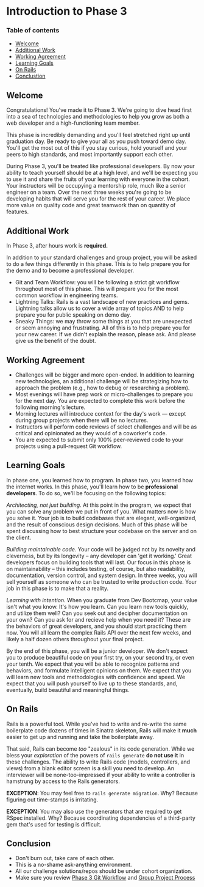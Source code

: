 # Introduction to Phase 3

### Table of contents
* [Welcome](#welcome)
* [Additional Work](#additional-work)
* [Working Agreement](#working-agreement)
* [Learning Goals](#learning-goals)
* [On Rails](#on-rails)
* [Conclustion](#conclusion)

## Welcome

Congratulations! You've made it to Phase 3. We're going to dive head first into a sea of technologies and methodologies to help you grow as both a web developer and a high-functioning team member.

This phase is incredibly demanding and you'll feel stretched right up until graduation day. Be ready to give your all as you push toward demo day.  You'll get the most out of this if you stay curious, hold yourself and your peers to high standards, and most importantly support each other.

During Phase 3, you'll be treated like professional developers.  By now your ability to teach yourself should be at a high level, and we'll be expecting you to use it and share the fruits of your learning with everyone in the cohort. Your instructors will be occupying a mentorship role, much like a senior engineer on a team. Over the next three weeks you're going to be developing habits that will serve you for the rest of your career. We place more value on quality code and great teamwork than on quantity of features.

## Additional Work

In Phase 3, after hours work is **required.**

In addition to your standard challenges and group project, you will be asked to do a few things differently in this phase.  This is to help prepare you for the demo and to become a professional developer.

- Git and Team Workflow: you will be following a strict git workflow throughout most of this phase.  This will prepare you for the most common workflow in engineering teams.
- Lightning Talks: Rails is a vast landscape of new practices and gems.  Lightning talks allow us to cover a wide array of topics AND to help prepare you for public speaking on demo day.
- Sneaky Things: we may throw some things at you that are unexpected or seem annoying and frustrating.  All of this is to help prepare you for your new career.  If we didn't explain the reason, please ask.  And please give us the benefit of the doubt.

## Working Agreement

- Challenges will be bigger and more open-ended. In addition to learning new technologies, an additional challenge will be strategizing how to approach the problem (e.g., how to debug or researching a problem).
- Most evenings will have prep work or micro-challenges to prepare you for the next day. You are expected to complete this work before the following morning's lecture.
- Morning lectures will introduce context for the day's work — except during group projects when there will be no lectures.
- Instructors will perform code reviews of select challenges and will be as critical and opinionated as they would of a coworker's code.
- You are expected to submit only 100% peer-reviewed code to your projects using a pull-request Git workflow.

## Learning Goals

In phase one, you learned how to program. In phase two, you learned how the internet works. In this phase, you'll learn how to be **professional developers**. To do so, we'll be focusing on the following topics:

_*Architecting, not just building*_. At this point in the program, we expect that you can solve any problem we put in front of you. What matters now is how you solve it. Your job is to build codebases that are elegant, well-organized, and the result of conscious design decisions. Much of this phase will be spent discussing how to best structure your codebase on the server and on the client.

_*Building maintainable code*_. Your code will be judged not by its novelty and cleverness, but by its longevity – any developer can 'get it working.' Great developers focus on building tools that will last. Our focus in this phase is on maintainability – this includes testing, of course, but also readability, documentation, version control, and system design. In three weeks, you will sell yourself as someone who can be trusted to write production code. Your job in this phase is to make that a reality.

_*Learning with intention*_. When you graduate from Dev Bootcmap, your value isn't what you know. It's how you learn. Can you learn new tools quickly, and utilize them well? Can you seek out and decipher documentation on your own? Can you ask for and recieve help when you need it? These are the behaviors of great developers, and you should start practicing them now. You will all learn the complex Rails API over the next few weeks, and likely a half dozen others throughout your final project.

By the end of this phase, you will be a junior developer. We don't expect you to produce beautiful code on your first try, on your second try, or even your tenth. We expect that you will be able to recognize patterns and behaviors, and formulate intelligent opinions on them. We expect that you will learn new tools and methodologies with confidence and speed. We expect that you will push yourself to live up to these standards, and, eventually, build beautiful and meaningful things.

## On Rails

Rails is a powerful tool.  While you've had to write and re-write the same boilerplate code dozens of times in Sinatra skeleton, Rails will make it **much** easier to get up and running and take the boilerplate away.

That said, Rails can become _too_ "zealous" in its code generation.  While we bless your *exploration* of the powers of `rails generate` **do not use it** in these challenges.  The ability to write Rails code (models, controllers, and views) from a blank editor screen is a skill you need to develop.  An interviewer will be none-too-impressed if your ability to write a controller is hamstrung by access to the Rails generators.

**EXCEPTION**:  You may feel free to `rails generate migration`.  Why?  Because figuring out time-stamps is irritating.

**EXCEPTION**:  You may also use the generators that are required to get RSpec installed.  Why?  Because coordinating dependencies of a third-party gem that's used for testing is difficult.

## Conclusion

- Don't burn out, take care of each other.
- This is a no-shame ask-anything environment.
- All our challenge solutions/repos should be under cohort organization.
- Make sure you review [Phase 3 Git Workflow](./git-workflow.md#phase-3-github-workflow) and [Group Project Process](./group_project_process.md)
